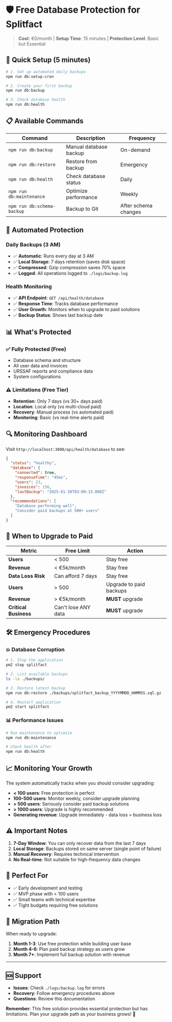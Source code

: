 # 🛡️ Free Database Protection for Splitfact

> **Cost**: €0/month | **Setup Time**: 15 minutes | **Protection Level**: Basic but Essential

## 🚀 Quick Setup (5 minutes)

```bash
# 1. Set up automated daily backups
npm run db:setup-cron

# 2. Create your first backup
npm run db:backup

# 3. Check database health
npm run db:health
```

## 📋 Available Commands

| Command | Description | Frequency |
|---------|-------------|-----------|
| `npm run db:backup` | Manual database backup | On-demand |
| `npm run db:restore` | Restore from backup | Emergency |
| `npm run db:health` | Check database status | Daily |
| `npm run db:maintenance` | Optimize performance | Weekly |
| `npm run db:schema-backup` | Backup to Git | After schema changes |

## 🔄 Automated Protection

### Daily Backups (3 AM)
- ✅ **Automatic**: Runs every day at 3 AM
- ✅ **Local Storage**: 7 days retention (saves disk space)
- ✅ **Compressed**: Gzip compression saves 70% space
- ✅ **Logged**: All operations logged to `./logs/backup.log`

### Health Monitoring
- ✅ **API Endpoint**: `GET /api/health/database`
- ✅ **Response Time**: Tracks database performance
- ✅ **User Growth**: Monitors when to upgrade to paid solutions
- ✅ **Backup Status**: Shows last backup date

## 📊 What's Protected

### ✅ **Fully Protected** (Free)
- Database schema and structure
- All user data and invoices
- URSSAF reports and compliance data
- System configurations

### ⚠️ **Limitations** (Free Tier)
- **Retention**: Only 7 days (vs 30+ days paid)
- **Location**: Local only (vs multi-cloud paid)
- **Recovery**: Manual process (vs automated paid)
- **Monitoring**: Basic (vs real-time alerts paid)

## 🔍 Monitoring Dashboard

Visit `http://localhost:3000/api/health/database` to see:

```json
{
  "status": "healthy",
  "database": {
    "connected": true,
    "responseTime": "45ms",
    "users": 23,
    "invoices": 156,
    "lastBackup": "2025-01-30T03:00:15.000Z"
  },
  "recommendations": [
    "Database performing well",
    "Consider paid backups at 500+ users"
  ]
}
```

## 🚨 When to Upgrade to Paid

| Metric | Free Limit | Action |
|--------|------------|--------|
| **Users** | < 500 | Stay free |
| **Revenue** | < €5k/month | Stay free |
| **Data Loss Risk** | Can afford 7 days | Stay free |
| **Users** | > 500 | Upgrade to paid backups |
| **Revenue** | > €5k/month | **MUST** upgrade |
| **Critical Business** | Can't lose ANY data | **MUST** upgrade |

## 🛠️ Emergency Procedures

### 💥 **Database Corruption**
```bash
# 1. Stop the application
pm2 stop splitfact

# 2. List available backups
ls -la ./backups/

# 3. Restore latest backup
npm run db:restore ./backups/splitfact_backup_YYYYMMDD_HHMMSS.sql.gz

# 4. Restart application
pm2 start splitfact
```

### 📊 **Performance Issues**
```bash
# Run maintenance to optimize
npm run db:maintenance

# Check health after
npm run db:health
```

## 📈 Monitoring Your Growth

The system automatically tracks when you should consider upgrading:

- **< 100 users**: Free protection is perfect
- **100-500 users**: Monitor weekly, consider upgrade planning
- **> 500 users**: Seriously consider paid backup solutions
- **> 1000 users**: Upgrade is highly recommended
- **Generating revenue**: Upgrade immediately - data loss = business loss

## ⚠️ **Important Notes**

1. **7-Day Window**: You can only recover data from the last 7 days
2. **Local Storage**: Backups stored on same server (single point of failure)
3. **Manual Recovery**: Requires technical intervention
4. **No Real-time**: Not suitable for high-frequency data changes

## 🎯 **Perfect For**

- ✅ Early development and testing
- ✅ MVP phase with < 100 users
- ✅ Small teams with technical expertise
- ✅ Tight budgets requiring free solutions

## 🚀 **Migration Path**

When ready to upgrade:

1. **Month 1-3**: Use free protection while building user base
2. **Month 4-6**: Plan paid backup strategy as users grow
3. **Month 7+**: Implement full backup solution with revenue

---

## 🆘 Support

- **Issues**: Check `./logs/backup.log` for errors
- **Recovery**: Follow emergency procedures above
- **Questions**: Review this documentation

**Remember**: This free solution provides essential protection but has limitations. Plan your upgrade path as your business grows! 💪
